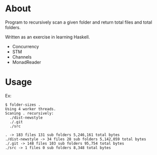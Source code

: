 # About
Program to recursively scan a given folder and return total files and total folders.

Written as an exercise in learning Haskell.

  * Concurrency
  * STM
  * Channels
  * MonadReader

# Usage

Ex:

```
$ folder-sizes .
Using 4 worker threads.
Scaning . recursively:
  ./dist-newstyle
  ./.git
  ./src

. -> 183 files 131 sub folders 5,246,161 total bytes
./dist-newstyle -> 34 files 28 sub folders 5,142,059 total bytes
./.git -> 148 files 103 sub folders 95,754 total bytes
./src -> 1 files 0 sub folders 8,348 total bytes
```